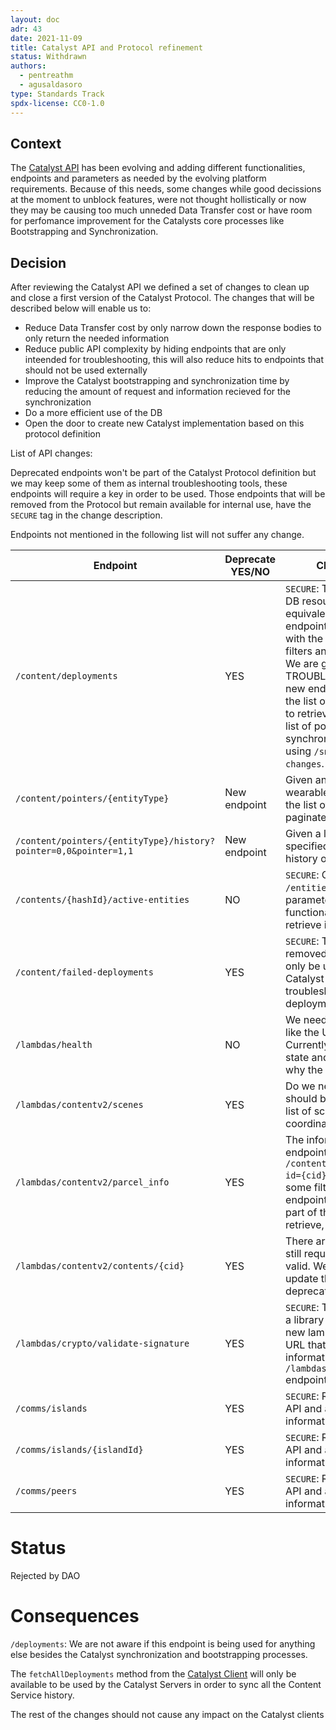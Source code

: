 ```yaml
---
layout: doc
adr: 43
date: 2021-11-09
title: Catalyst API and Protocol refinement
status: Withdrawn
authors:
  - pentreathm
  - agusaldasoro
type: Standards Track
spdx-license: CC0-1.0
---
```


## Context

The [Catalyst API](https://decentraland.github.io/catalyst-api-specs/) has been evolving and adding different functionalities, endpoints and parameters as needed by the evolving platform requirements. Because of this needs, some changes while good decissions at the moment to unblock features, were not thought hollistically or now they may be causing too much unneded Data Transfer cost or have room for perfomance improvement for the Catalysts core processes like Bootstrapping and Synchronization.

## Decision

After reviewing the Catalyst API we defined a set of changes to clean up and close a first version of the Catalyst Protocol. The changes that will be described below will enable us to:

- Reduce Data Transfer cost by only narrow down the response bodies to only return the needed information
- Reduce public API complexity by hiding endpoints that are only inteended for troubleshooting, this will also reduce hits to endpoints that should not be used externally
- Improve the Catalyst bootstrapping and synchronization time by reducing the amount of request and information recieved for the synchronization
- Do a more efficient use of the DB
- Open the door to create new Catalyst implementation based on this protocol definition

List of API changes:

Deprecated endpoints won't be part of the Catalyst Protocol definition but we may keep some of them as internal troubleshooting tools, these endpoints will require a key in order to be used.
Those endpoints that will be removed from the Protocol but remain available for internal use, have the `SECURE` tag in the change description.

Endpoints not mentioned in the following list will not suffer any change.

| Endpoint                                                         | Deprecate YES/NO | Change Description                                                                                                                                                                                                                                                                                                                                                                                                                                                |
| ---------------------------------------------------------------- | ---------------- | ----------------------------------------------------------------------------------------------------------------------------------------------------------------------------------------------------------------------------------------------------------------------------------------------------------------------------------------------------------------------------------------------------------------------------------------------------------------- |
| `/content/deployments`                                           | YES              | `SECURE`: This endpoint consumes DB resources inefficiently as it's equivalent to a SELECT ALL. This endpoint also has a complex UX with the application of many filters and a lot of parameters. We are going to tag this as TROUBLESHOOTING and add 2 new endpoints: one to retrieve the list of all pointers and another to retrieve the history of a given list of pointers. Catalyst synchronization will be done using `/snapshots` and `/pointer-changes`. |
| `/content/pointers/{entityType}`                                 | New endpoint     | Given an entity type (scene, wearables) this endpoint returns the list of all the pointers paginated                                                                                                                                                                                                                                                                                                                                                              |
| `/content/pointers/{entityType}/history?pointer=0,0&pointer=1,1` | New endpoint     | Given a list of pointers of the specified entity type, returns the history of deployments                                                                                                                                                                                                                                                                                                                                                                         |
| `/contents/{hashId}/active-entities`                             | NO               | `SECURE`: Change resource to `/entities` and include a parameter to expand it's functionality in order to be able to retrieve inactive entities                                                                                                                                                                                                                                                                                                                   |
| `/content/failed-deployments`                                    | YES              | `SECURE`: This endpoint should be removed from the public API, and only be used with a key for the Catalyst Monitor and for troubleshooting or the auto-fix deployments functionality                                                                                                                                                                                                                                                                             |
| `/lambdas/health`                                                | NO               | We need to add more information like the Unhealthy message. Currently you get an unhealthy state and no information about why the service is unhealthy                                                                                                                                                                                                                                                                                                            |
| `/lambdas/contentv2/scenes`                                      | YES              | Do we need the v2? this endpoint should be generic to retrieve the list of scenes of a given coordinates                                                                                                                                                                                                                                                                                                                                                          |
| `/lambdas/contentv2/parcel_info`                                 | YES              | The information provided by this endpoint is presnet in `/content/entities/{entityType}?id={cid}`. We are going to add some filters to the existing endpoint to help you select which part of the entity you want to retrieve, e.g. content, metadata                                                                                                                                                                                                             |
| `/lambdas/contentv2/contents/{cid}`                              | YES              | There are old entities v2 that are still requested and may still be valid. We need to see if we can update these entities and deprecate this endpoint                                                                                                                                                                                                                                                                                                             |
| `/lambdas/crypto/validate-signature`                             | YES              | `SECURE`: This should be done with a library in the client side. Add a new lambda to return the Graph URL that we are using or add this information to the `/lambdas/contracts/servers` endpoint                                                                                                                                                                                                                                                                  |
| `/comms/islands`                                                 | YES              | `SECURE`: Remove from the public API and add a key to use this information for troubleshooting                                                                                                                                                                                                                                                                                                                                                                    |
| `/comms/islands/{islandId}`                                      | YES              | `SECURE`: Remove from the public API and add a key to use this information for troubleshooting                                                                                                                                                                                                                                                                                                                                                                    |
| `/comms/peers`                                                   | YES              | `SECURE`: Remove from the public API and add a key to use this information for troubleshooting                                                                                                                                                                                                                                                                                                                                                                    |

# Status

Rejected by DAO

# Consequences

`/deployments`: We are not aware if this endpoint is being used for anything else besides the Catalyst synchronization and bootstrapping processes.

The `fetchAllDeployments` method from the [Catalyst Client](https://github.com/decentraland/catalyst-client) will only be available to be used by the Catalyst Servers in order to sync all the Content Service history.

The rest of the changes should not cause any impact on the Catalyst clients
